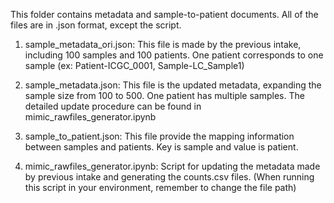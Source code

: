 This folder contains metadata and sample-to-patient documents. All of the files are in .json format, except the script.

1. sample_metadata_ori.json: This file is made by the previous intake, including 100 samples and 100 patients.  One patient corresponds to one sample (ex: Patient-ICGC_0001, Sample-LC_Sample1)

2. sample_metadata.json: This file is the updated metadata, expanding the sample size from 100 to 500. One patient has multiple samples. The detailed update procedure can be found in mimic_rawfiles_generator.ipynb

3. sample_to_patient.json: This file provide the mapping information between samples and patients. Key is sample and value is patient.

4. mimic_rawfiles_generator.ipynb: Script for updating the metadata made by previous intake and generating the counts.csv files. (When running this script in your environment, remember to change the file path)
